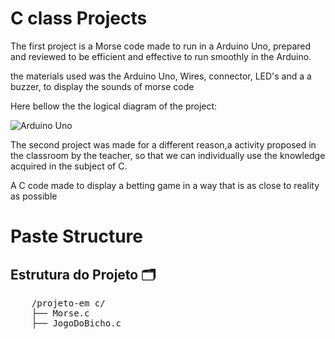 # C class Projects 

The first project is a Morse code made to run in a Arduino Uno, prepared and reviewed to be efficient and effective to run smoothly in the Arduino.

the materials used was the Arduino Uno, Wires, connector, LED's and a a buzzer, to display the sounds of morse code

Here bellow the the logical diagram of the project:

![Arduino Uno](https://pin.it/7eIKGbq9G)

The second project was made for a different reason,a activity proposed in the classroom by the teacher, so that we can individually use the knowledge acquired in the subject of C.

A C code made to display a betting game in a way that is as close to reality as possible 

# Paste Structure
 <h2>Estrutura do Projeto 🗂️</h2>
    <pre>
    /projeto-em c/
    ├── Morse.c      
    ├── JogoDoBicho.c             
    </pre>
